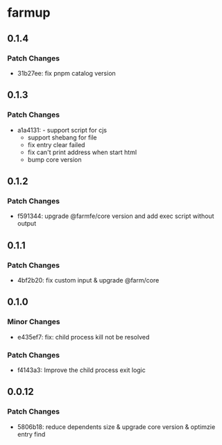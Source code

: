 # farmup

## 0.1.4

### Patch Changes

- 31b27ee: fix pnpm catalog version

## 0.1.3

### Patch Changes

- a1a4131: - support script for cjs
  - support shebang for file
  - fix entry clear failed
  - fix can't print address when start html
  - bump core version

## 0.1.2

### Patch Changes

- f591344: upgrade @farmfe/core version and add exec script without output

## 0.1.1

### Patch Changes

- 4bf2b20: fix custom input & upgrade @farm/core

## 0.1.0

### Minor Changes

- e435ef7: fix: child process kill not be resolved

### Patch Changes

- f4143a3: Improve the child process exit logic

## 0.0.12

### Patch Changes

- 5806b18: reduce dependents size & upgrade core version & optimzie entry find
